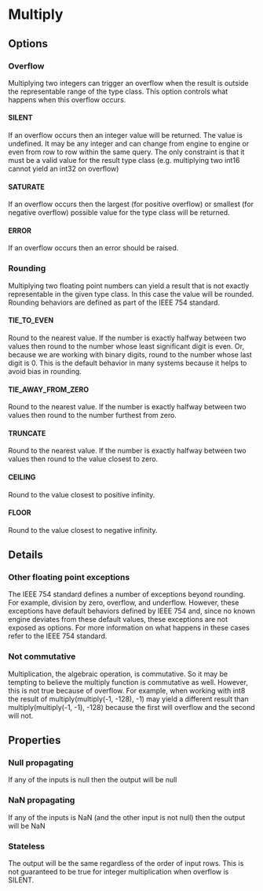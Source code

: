 # Multiply

## Options

### Overflow

Multiplying two integers can trigger an overflow when the result is outside the
representable range of the type class. This option controls what happens when
this overflow occurs.

#### SILENT

If an overflow occurs then an integer value will be returned. The value is
undefined. It may be any integer and can change from engine to engine or
even from row to row within the same query.  The only constraint is that it
must be a valid value for the result type class (e.g. multiplying two int16
cannot yield an int32 on overflow)

#### SATURATE

If an overflow occurs then the largest (for positive overflow) or smallest
(for negative overflow) possible value for the type class will be returned.

#### ERROR

If an overflow occurs then an error should be raised.

### Rounding

Multiplying two floating point numbers can yield a result that is not exactly
representable in the given type class. In this case the value will be rounded.
Rounding behaviors are defined as part of the IEEE 754 standard.

#### TIE_TO_EVEN

Round to the nearest value. If the number is exactly halfway between two
values then round to the number whose least significant digit is even. Or,
because we are working with binary digits, round to the number whose last digit
is 0. This is the default behavior in many systems because it helps to avoid
bias in rounding.

#### TIE_AWAY_FROM_ZERO

Round to the nearest value. If the number is exactly halfway between two values
then round to the number furthest from zero.

#### TRUNCATE

Round to the nearest value. If the number is exactly halfway between two values
then round to the value closest to zero.

#### CEILING

Round to the value closest to positive infinity.

#### FLOOR

Round to the value closest to negative infinity.

## Details

### Other floating point exceptions

The IEEE 754 standard defines a number of exceptions beyond rounding. For
example, division by zero, overflow, and underflow. However, these exceptions
have default behaviors defined by IEEE 754 and, since no known engine deviates
from these default values, these exceptions are not exposed as options. For more
information on what happens in these cases refer to the IEEE 754 standard.

### Not commutative

Multiplication, the algebraic operation, is commutative.  So it may be tempting to
believe the multiply function is commutative as well.  However, this is not true
because of overflow.  For example, when working with int8 the result of
multiply(multiply(-1, -128), -1) may yield a different result than
multiply(multiply(-1, -1), -128) because the first will overflow and the second
will not.

## Properties

### Null propagating

If any of the inputs is null then the output will be null

### NaN propagating

If any of the inputs is NaN (and the other input is not null) then the output
will be NaN

### Stateless

The output will be the same regardless of the order of input rows. This is not
guaranteed to be true for integer multiplication when overflow is SILENT.
